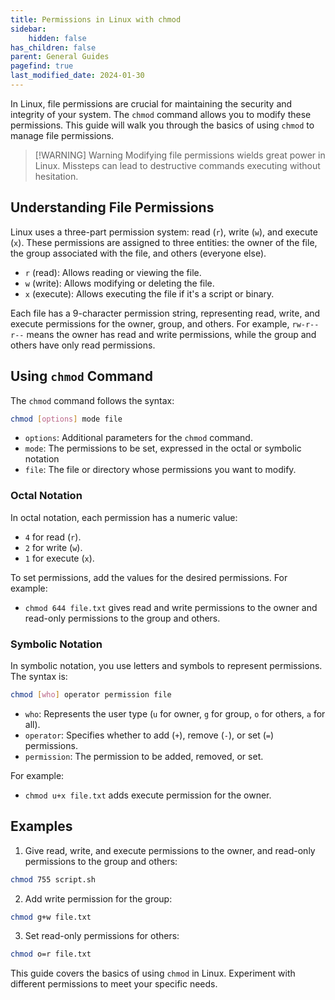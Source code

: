 ```yaml
---
title: Permissions in Linux with chmod
sidebar:
    hidden: false
has_children: false
parent: General Guides
pagefind: true
last_modified_date: 2024-01-30
---
```




In Linux, file permissions are crucial for maintaining the security and integrity of your system. The `chmod` command allows you to modify these permissions. This guide will walk you through the basics of using `chmod` to manage file permissions.

> [!WARNING] Warning
> Modifying file permissions wields great power in Linux. Missteps can lead to destructive commands executing without hesitation.

## Understanding File Permissions

Linux uses a three-part permission system: read (`r`), write (`w`), and execute (`x`). These permissions are assigned to three entities: the owner of the file, the group associated with the file, and others (everyone else).

- `r` (read): Allows reading or viewing the file.
- `w` (write): Allows modifying or deleting the file.
- `x` (execute): Allows executing the file if it's a script or binary.

Each file has a 9-character permission string, representing read, write, and execute permissions for the owner, group, and others. For example, `rw-r--r--` means the owner has read and write permissions, while the group and others have only read permissions.

## Using `chmod` Command

The `chmod` command follows the syntax:

```bash
chmod [options] mode file
```

- `options`: Additional parameters for the `chmod` command.
- `mode`: The permissions to be set, expressed in the octal or symbolic notation
- `file`: The file or directory whose permissions you want to modify.

### Octal Notation

In octal notation, each permission has a numeric value:

- `4` for read (`r`).
- `2` for write (`w`).
- `1` for execute (`x`).

To set permissions, add the values for the desired permissions. For example:

- `chmod 644 file.txt` gives read and write permissions to the owner and read-only permissions to the group and others.

### Symbolic Notation

In symbolic notation, you use letters and symbols to represent permissions. The syntax is:

```bash
chmod [who] operator permission file
```

- `who`: Represents the user type (`u` for owner, `g` for group, `o` for others, `a` for all).
- `operator`: Specifies whether to add (`+`), remove (`-`), or set (`=`) permissions.
- `permission`: The permission to be added, removed, or set.

For example:

- `chmod u+x file.txt` adds execute permission for the owner.

## Examples

1. Give read, write, and execute permissions to the owner, and read-only permissions to the group and others:

```bash
chmod 755 script.sh
```

2. Add write permission for the group:

```bash
chmod g+w file.txt
```

3. Set read-only permissions for others:

```bash
chmod o=r file.txt
```



This guide covers the basics of using `chmod` in Linux. Experiment with different permissions to meet your specific needs.